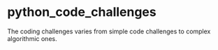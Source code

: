 # python_code_challenges
The coding challenges varies from simple code challenges to complex algorithmic ones. 
